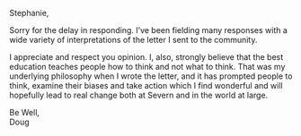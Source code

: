 Stephanie,

Sorry for the delay in responding.  I’ve been fielding many responses with a wide variety of interpretations of the letter I sent to the community. 

I appreciate and respect you opinion.  I, also, strongly believe that the best education teaches people how to think and not what to think.  That was my underlying philosophy when I wrote the letter, and it has prompted people to think, examine their biases and take action which I find wonderful and will hopefully lead to real change both at Severn and in the world at large. 

Be Well,  
Doug